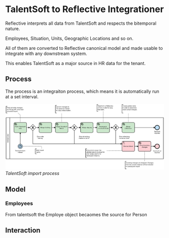 # TalentSoft to Reflective Integrationer

Reflective interprets all data from TalentSoft and respects the bitemporal nature.

Employees, Situation, Units, Geographic Locations and so on.

All of them are converted to Reflective canonical model and made usable to integrate with any downstream system.

This enables TalentSoft as a major source in HR data for the tenant.

## Process
The process is an integraiton process, which means it is automatically run at a set interval.

![](./talentsoft-import.png)
*TalentSoft import process*

## Model
### Employees
From talentsoft the Employe object becaomes the source for Person

## Interaction